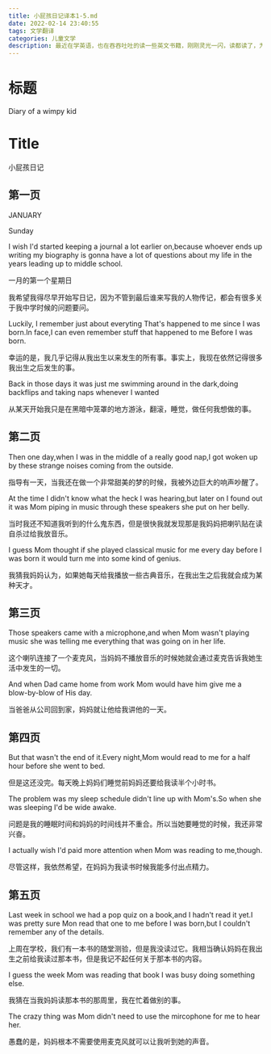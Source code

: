 ```yaml
---
title: 小屁孩日记译本1-5.md
date: 2022-02-14 23:40:55
tags: 文学翻译
categories: 儿童文学
description: 最近在学英语，也在吞吞吐吐的读一些英文书籍，刚刚灵光一闪，读都读了，为啥不把它记录下来，索性就搞一个中文译本吧！哈哈哈哈，哥们从今以后可能又要多一个title了，儿童英文读物翻译家
---
```


# 标题

Diary of a wimpy kid

# Title

小屁孩日记

## 第一页

JANUARY

Sunday

I wish I'd started keeping a journal a lot earlier on,because whoever ends up writing my biography is gonna have a lot of questions about my life in the years leading up to middle school.

一月的第一个星期日

我希望我得尽早开始写日记，因为不管到最后谁来写我的人物传记，都会有很多关于我中学时候的问题要问。

Luckily, I remember just about everyting That's happened to me since I was born.In face,I can even remember stuff that happened to me Before I was born.

幸运的是，我几乎记得从我出生以来发生的所有事。事实上，我现在依然记得很多我出生之后发生的事。

Back in those days it was just me swimming around in the dark,doing backflips and taking naps whenever I wanted

从某天开始我只是在黑暗中笼罩的地方游泳，翻滚，睡觉，做任何我想做的事。

## 第二页

Then one day,when I was in the middle of a really good nap,I got woken up by these strange noises coming from the outside.

指导有一天，当我还在做一个非常甜美的梦的时候，我被外边巨大的响声吵醒了。

At the time I didn't know what the heck I was hearing,but later on I found out it was Mom piping in music through these speakers she put on her belly.

当时我还不知道我听到的什么鬼东西，但是很快我就发现那是我妈妈把喇叭贴在读自杀过给我放音乐。

I guess Mom thought if she played classical music for me every day before I was born it would turn me into some kind of genius.

我猜我妈妈认为，如果她每天给我播放一些古典音乐，在我出生之后我就会成为某种天才。

## 第三页

Those speakers came with a microphone,and when Mom wasn't playing music she was telling me everything that was going on in her life.

这个喇叭连接了一个麦克风，当妈妈不播放音乐的时候她就会通过麦克告诉我她生活中发生的一切。

And when Dad came home from work Mom would have him give me a blow-by-blow of His day.

当爸爸从公司回到家，妈妈就让他给我讲他的一天。

## 第四页

But that wasn't the end of it.Every night,Mom would read to me for a half hour before she went to bed.

但是这还没完。每天晚上妈妈们睡觉前妈妈还要给我读半个小时书。

The problem was my sleep schedule didn't line up with Mom's.So when she was sleeping I'd be wide awake.

问题是我的睡眠时间和妈妈的时间线并不重合。所以当她要睡觉的时候，我还非常兴奋。

I actually wish I'd paid more attention when Mom was reading to me,though.

尽管这样，我依然希望，在妈妈为我读书时候我能多付出点精力。

## 第五页

Last week in school we had a pop quiz on a book,and I hadn't read it yet.I was pretty sure Mon read that one to me before I was born,but I couldn't remember any of the details.

上周在学校，我们有一本书的随堂测验，但是我没读过它。我相当确认妈妈在我出生之前给我读过那本书，但是我记不起任何关于那本书的内容。

I guess the week Mom was reading that book I was busy doing something else.

我猜在当我妈妈读那本书的那周里，我在忙着做别的事。

The crazy thing was Mom didn't need to use the mircophone for me to hear her.

愚蠢的是，妈妈根本不需要使用麦克风就可以让我听到她的声音。




